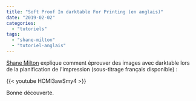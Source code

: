 ```yaml
---
title: "Soft Proof In darktable For Printing (en anglais)"
date: "2019-02-02"
categories: 
  - "tutoriels"
tags: 
  - "shane-milton"
  - "tutoriel-anglais"
---
```


[Shane Milton](https://www.youtube.com/channel/UC9Xdl6CglNwxCZqvwKuE9TA) explique comment éprouver des images avec darktable lors de la planification de l'impression (sous-titrage français disponible) : 

{{< youtube HCMI3awSmy4 >}}

Bonne découverte.
